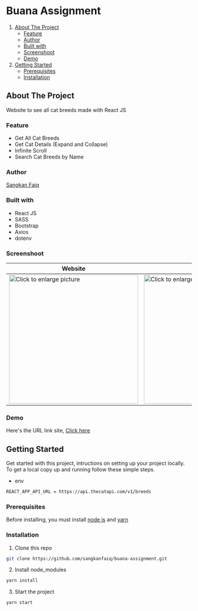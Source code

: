 # Buana Assignment

<ol>
    <li>
      <a href="#about-the-project">About The Project</a>
      <ul>
        <li><a href="#feature">Feature</a></li>
        <li><a href="#author">Author</a></li>
        <li><a href="#built-with">Built with</a></li>
        <li><a href="#screenshoot">Screenshoot</a></li>
        <li><a href="#demo">Demo</a></li>
      </ul>
    </li>
    <li>
      <a href="#getting-started">Getting Started</a>
      <ul>
        <li><a href="#prerequisites">Prerequisites</a></li>
        <li><a href="#installation">Installation</a></li>
      </ul>
    </li>
</ol>

## About The Project
Website to see all cat breeds made with React JS

### Feature
- Get All Cat Breeds
- Get Cat Details (Expand and Collapse)
- Infinite Scroll
- Search Cat Breeds by Name

### Author
[Sangkan Faiq](https://github.com/sangkanfaiq)

### Built with
- React JS
- SASS
- Bootstrap
- Axios
- dotenv

### Screenshoot
| Website | Mobile |
| ------------- | ------------- |
| <a href="https://drive.google.com/uc?export=view&id=1zyjgLC1vntf-zQ3kSmaRVDlyY-8qswIW"><img src="https://drive.google.com/uc?export=view&id=1zyjgLC1vntf-zQ3kSmaRVDlyY-8qswIW" style="width: 350px; max-width: 100%; height: auto" title="Click to enlarge picture" /> | <a href="https://drive.google.com/uc?export=view&id=1coz__CMnCHA_W33hvqbIR3UJXAr_pLGA"><img src="https://drive.google.com/uc?export=view&id=1coz__CMnCHA_W33hvqbIR3UJXAr_pLGA" style="width: 350px; max-width: 100%; height: auto" title="Click to enlarge picture" />

### Demo
Here's the URL link site, [Click here](https://buana-assignment.netlify.app/)

## Getting Started

Get started with this project, intructions on setting up your project locally.<br />
To get a local copy up and running follow these simple steps.

- env
```sh
REACT_APP_API_URL = https://api.thecatapi.com/v1/breeds
```

### Prerequisites


Before installing, you must install [node js](https://nodejs.org) and [yarn](https://yarnpkg.com/getting-started/install)

### Installation

1. Clone this repo
 
```sh
git clone https://github.com/sangkanfaiq/buana-assignment.git
```
2. Install node_modules
```sh
yarn install
```
3. Start the project
```sh
yarn start
```
